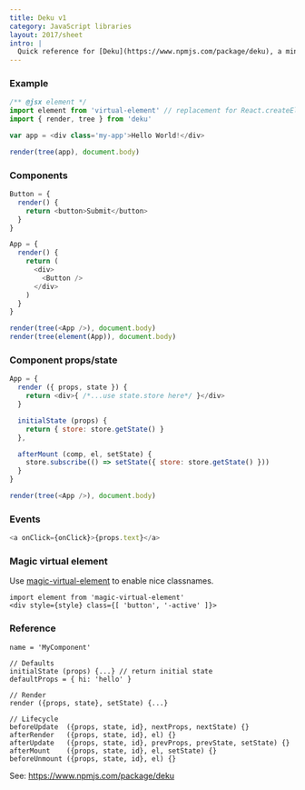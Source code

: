 ```yaml
---
title: Deku v1
category: JavaScript libraries
layout: 2017/sheet
intro: |
  Quick reference for [Deku](https://www.npmjs.com/package/deku), a minimal virtual DOM library. **Deprecated:** This is for Deku v1. See [deku](./deku) for a more updated cheatsheet.
---
```


### Example

```js
/** @jsx element */
import element from 'virtual-element' // replacement for React.createElement
import { render, tree } from 'deku'

var app = <div class='my-app'>Hello World!</div>

render(tree(app), document.body)
```

### Components

```js
Button = {
  render() {
    return <button>Submit</button>
  }
}

App = {
  render() {
    return (
      <div>
        <Button />
      </div>
    )
  }
}

render(tree(<App />), document.body)
render(tree(element(App)), document.body)
```

### Component props/state

```js
App = {
  render ({ props, state }) {
    return <div>{ /*...use state.store here*/ }</div>
  }

  initialState (props) {
    return { store: store.getState() }
  },

  afterMount (comp, el, setState) {
    store.subscribe(() => setState({ store: store.getState() }))
  }
}

render(tree(<App />), document.body)
```

### Events

```js
<a onClick={onClick}>{props.text}</a>
```

### Magic virtual element

Use [magic-virtual-element](https://github.com/dekujs/magic-virtual-element) to enable nice classnames.

```
import element from 'magic-virtual-element'
<div style={style} class={[ 'button', '-active' ]}>
```

### Reference

```
name = 'MyComponent'

// Defaults
initialState (props) {...} // return initial state
defaultProps = { hi: 'hello' }

// Render
render ({props, state}, setState) {...}

// Lifecycle
beforeUpdate  ({props, state, id}, nextProps, nextState) {}
afterRender   ({props, state, id}, el) {}
afterUpdate   ({props, state, id}, prevProps, prevState, setState) {}
afterMount    ({props, state, id}, el, setState) {}
beforeUnmount ({props, state, id}, el) {}
```

See: <https://www.npmjs.com/package/deku>

